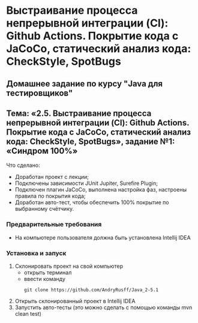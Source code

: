 # Выстраивание процесса непрерывной интеграции (CI): Github Actions. Покрытие кода с JaCoCo, статический анализ кода: CheckStyle, SpotBugs
## Домашнее задание по курсу "Java для тестировщиков"
## Тема: «2.5. Выстраивание процесса непрерывной интеграции (CI): Github Actions. Покрытие кода с JaCoCo, статический анализ кода: CheckStyle, SpotBugs», задание №1: «Синдром 100%»

Что сделано:
- Доработан проект с лекции;
- Подключены зависимости JUnit Jupiter, Surefire Plugin;
- Подключен плагин JaCoCo, выполнена настройка фаз, настроены правила по покрытия кода;
- Доработан авто-тест, чтобы обеспечить 100% покрытие по выбранному счётчику.

### Предварительные требования
- На компьютере пользователя должна быть установлена Intellij IDEA
	
### Установка и запуск
1. Склонировать проект на свой компьютер
	- открыть терминал
	- ввести команду 
		```
		git clone https://github.com/AndryRusff/Java_2-5.1
		```
1. Открыть склонированный проект в Intellij IDEA
1. Запустить авто-тесты (это можно сделать с помощью команды 	mvn clean test)
